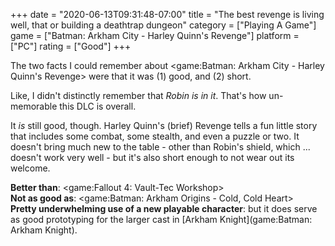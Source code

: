 +++
date = "2020-06-13T09:31:48-07:00"
title = "The best revenge is living well, that or building a deathtrap dungeon"
category = ["Playing A Game"]
game = ["Batman: Arkham City - Harley Quinn's Revenge"]
platform = ["PC"]
rating = ["Good"]
+++

The two facts I could remember about <game:Batman: Arkham City - Harley Quinn's Revenge> were that it was (1) good, and (2) short.

Like, I didn't distinctly remember that <i>Robin is in it</i>.  That's how un-memorable this DLC is overall.

It <i>is</i> still good, though.  Harley Quinn's (brief) Revenge tells a fun little story that includes some combat, some stealth, and even a puzzle or two.  It doesn't bring much new to the table - other than Robin's shield, which ... doesn't work very well - but it's also short enough to not wear out its welcome.

<b>Better than</b>: <game:Fallout 4: Vault-Tec Workshop>  
<b>Not as good as</b>: <game:Batman: Arkham Origins - Cold, Cold Heart>  
<b>Pretty underwhelming use of a new playable character</b>: but it does serve as good prototyping for the larger cast in [Arkham Knight](game:Batman: Arkham Knight).
